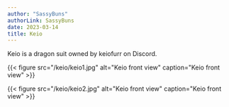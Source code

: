 ```yaml
---
author: "SassyBuns"
authorLink: SassyBuns
date: 2023-03-14
title: Keio
---
```


Keio is a dragon suit owned by keiofurr on Discord. 

{{< figure src="/keio/keio1.jpg" alt="Keio front view" caption="Keio front view" >}}

{{< figure src="/keio/keio2.jpg" alt="Keio front view" caption="Keio front view" >}}